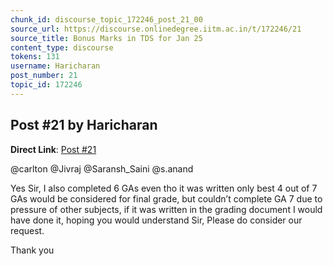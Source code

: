 ```yaml
---
chunk_id: discourse_topic_172246_post_21_00
source_url: https://discourse.onlinedegree.iitm.ac.in/t/172246/21
source_title: Bonus Marks in TDS for Jan 25
content_type: discourse
tokens: 131
username: Haricharan
post_number: 21
topic_id: 172246
---
```


## Post #21 by Haricharan

**Direct Link**: [Post #21](https://discourse.onlinedegree.iitm.ac.in/t/172246/21)

@carlton @Jivraj @Saransh_Saini @s.anand

Yes Sir, I also completed 6 GAs even tho it was written only best 4 out of 7 GAs would be considered for final grade, but couldn’t complete GA 7 due to pressure of other subjects, if it was written in the grading document I would have done it, hoping you would understand Sir, Please do consider our request.

Thank you
